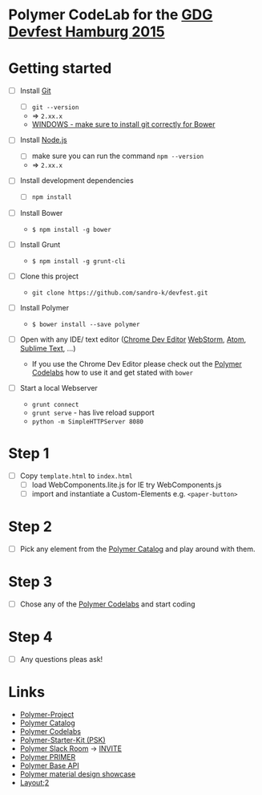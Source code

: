 # Polymer CodeLab for the [GDG Devfest Hamburg 2015](http://devfest.de/#!/schedule/201)

# Getting started

- [ ] Install [Git](https://git-scm.com/downloads)
    - [ ] `git --version`
    - => `2.xx.x`
    - [WINDOWS - make sure to install git correctly for Bower](https://www.npmjs.com/package/bower#windows-users)   

- [ ] Install [Node.js](https://nodejs.org/en/)
    - [ ] make sure you can run the command `npm --version`
    - => `2.xx.x` 

- [ ] Install development dependencies 
    - [ ] `npm install` 
    
- [ ] Install Bower 
    - `$ npm install -g bower`
    
- [ ] Install Grunt
    - `$ npm install -g grunt-cli`
    
- [ ] Clone this project
    - `git clone https://github.com/sandro-k/devfest.git`

- [ ] Install Polymer
    - `$ bower install --save polymer `

- [ ] Open with any IDE/ text editor ([Chrome Dev Editor](https://chrome.google.com/webstore/detail/chrome-dev-editor-develop/pnoffddplpippgcfjdhbmhkofpnaalpg) [WebStorm](https://www.jetbrains.com/webstorm/), [Atom](https://atom.io/), [Sublime Text](http://www.sublimetext.com/), ...)
    - If you use the Chrome Dev Editor please check out the [Polymer Codelabs](http://www.code-labs.io/polymer-summit) how to use it and get stated with `bower`    
    
- [ ] Start a local Webserver
    - `grunt connect`
    - `grunt serve` - has live reload support
    - `python -m SimpleHTTPServer 8080`   
    
# Step 1

- [ ] Copy `template.html` to `index.html`
    - [ ] load WebComponents.lite.js for IE try WebComponents.js
    - [ ] import and instantiate a Custom-Elements e.g. `<paper-button>`

# Step 2

- [ ] Pick any element from the [Polymer Catalog](https://elements.polymer-project.org/) and play around with them.  

# Step 3

- [ ] Chose any of the [Polymer Codelabs](http://www.code-labs.io/polymer-summit) and start coding

# Step 4

- [ ] Any questions pleas ask! 
    
    
# Links
- [Polymer-Project](https://www.polymer-project.org/1.0/)
- [Polymer Catalog](https://elements.polymer-project.org/)
- [Polymer Codelabs](http://www.code-labs.io/polymer-summit)
- [Polymer-Starter-Kit (PSK)](https://github.com/PolymerElements/polymer-starter-kit)
- [Polymer Slack Room](https://polymer.slack.com/messages/general/) -> [INVITE](http://polymer-slack.herokuapp.com/)
- [Polymer PRIMER](https://github.com/Polymer/polymer/blob/master/PRIMER.md)
- [Polymer Base API](http://polymer.github.io/polymer/)
- [Polymer material design showcase](https://github.com/ebidel/material-playground)
- [Layout](https://elements.polymer-project.org/guides/flex-layout);[2](http://plnkr.co/edit/xIARqr?p=preview)

    
    
    
     
 
